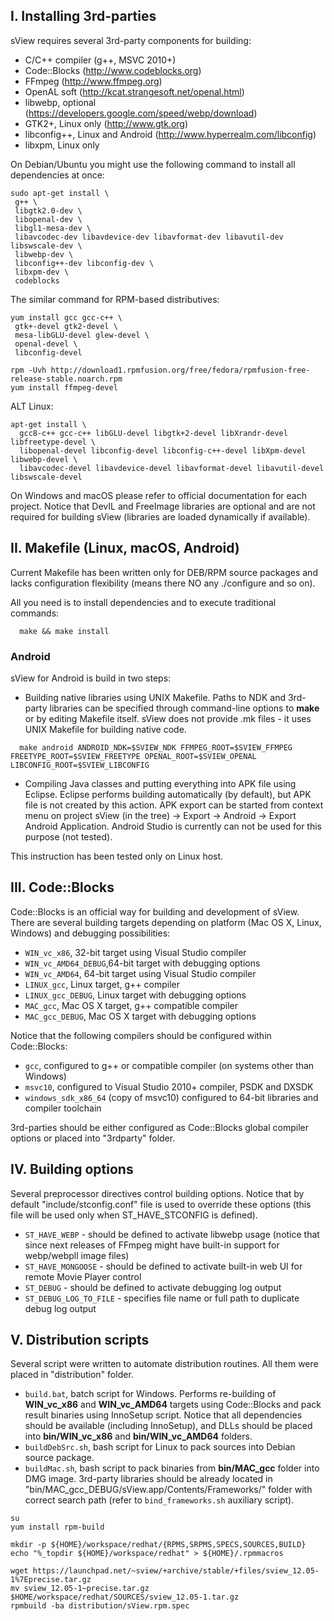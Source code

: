 ## I. Installing 3rd-parties

sView requires several 3rd-party components for building:
* C/C++ compiler (g++, MSVC 2010+)
* Code::Blocks (http://www.codeblocks.org)
* FFmpeg (http://www.ffmpeg.org)
* OpenAL soft (http://kcat.strangesoft.net/openal.html)
* libwebp, optional (https://developers.google.com/speed/webp/download)
* GTK2+, Linux only (http://www.gtk.org)
* libconfig++, Linux and Android (http://www.hyperrealm.com/libconfig)
* libxpm, Linux only

On Debian/Ubuntu you might use the following command to install all dependencies at once:

~~~~~
sudo apt-get install \
 g++ \
 libgtk2.0-dev \
 libopenal-dev \
 libgl1-mesa-dev \
 libavcodec-dev libavdevice-dev libavformat-dev libavutil-dev libswscale-dev \
 libwebp-dev \
 libconfig++-dev libconfig-dev \
 libxpm-dev \
 codeblocks
~~~~~
 
The similar command for RPM-based distributives:

~~~~~
yum install gcc gcc-c++ \
 gtk+-devel gtk2-devel \
 mesa-libGLU-devel glew-devel \
 openal-devel \
 libconfig-devel

rpm -Uvh http://download1.rpmfusion.org/free/fedora/rpmfusion-free-release-stable.noarch.rpm
yum install ffmpeg-devel
~~~~~

ALT Linux:
~~~~~
apt-get install \
  gcc8-c++ gcc-c++ libGLU-devel libgtk+2-devel libXrandr-devel libfreetype-devel \
  libopenal-devel libconfig-devel libconfig-c++-devel libXpm-devel libwebp-devel \
  libavcodec-devel libavdevice-devel libavformat-devel libavutil-devel libswscale-devel
~~~~~

On Windows and macOS please refer to official documentation for each project.
Notice that DevIL and FreeImage libraries are optional and are not required for building sView
(libraries are loaded dynamically if available).

## II. Makefile (Linux, macOS, Android)

Current Makefile has been written only for DEB/RPM source packages
and lacks configuration flexibility (means there NO any ./configure and so on).

All you need is to install dependencies and to execute traditional commands:

~~~~~
  make && make install
~~~~~

### Android

sView for Android is build in two steps:

* Building native libraries using UNIX Makefile.
  Paths to NDK and 3rd-party libraries can be specified through command-line options to **make** or by editing Makefile itself.
  sView does not provide .mk files - it uses UNIX Makefile for building native code.
~~~~~
  make android ANDROID_NDK=$SVIEW_NDK FFMPEG_ROOT=$SVIEW_FFMPEG FREETYPE_ROOT=$SVIEW_FREETYPE OPENAL_ROOT=$SVIEW_OPENAL LIBCONFIG_ROOT=$SVIEW_LIBCONFIG
~~~~~
* Compiling Java classes and putting everything into APK file using Eclipse.
  Eclipse performs building automatically (by default), but APK file is not created by this action.
  APK export can be started from context menu on project sView (in the tree) -> Export -> Android -> Export Android Application.
  Android Studio is currently can not be used for this purpose (not tested).

This instruction has been tested only on Linux host.

## III. Code::Blocks

Code::Blocks is an official way for building and development of sView.
There are several building targets depending on platform
(Mac OS X, Linux, Windows) and debugging possibilities:
* `WIN_vc_x86`,        32-bit target using Visual Studio compiler
* `WIN_vc_AMD64_DEBUG`,64-bit target with debugging options
* `WIN_vc_AMD64`,      64-bit target using Visual Studio compiler
* `LINUX_gcc`,         Linux target, g++ compiler
* `LINUX_gcc_DEBUG`,   Linux target with debugging options
* `MAC_gcc`,           Mac OS X target, g++ compatible compiler
* `MAC_gcc_DEBUG`,     Mac OS X target with debugging options

Notice that the following compilers should be configured within Code::Blocks:
* `gcc`,               configured to g++ or compatible compiler (on systems other than Windows)
* `msvc10`,            configured to Visual Studio 2010+ compiler, PSDK and DXSDK
* `windows_sdk_x86_64` (copy of msvc10) configured to 64-bit libraries and compiler toolchain

3rd-parties should be either configured as Code::Blocks global compiler options
or placed into "3rdparty" folder.

## IV. Building options

Several preprocessor directives control building options.
Notice that by default "include/stconfig.conf" file is used to override these options
(this file will be used only when ST_HAVE_STCONFIG is defined).

* `ST_HAVE_WEBP` - should be defined to activate libwebp usage
  (notice that since next releases of FFmpeg might have built-in support for webp/webpll image files)
* `ST_HAVE_MONGOOSE` - should be defined to activate built-in web UI for remote Movie Player control
* `ST_DEBUG` - should be defined to activate debugging log output
* `ST_DEBUG_LOG_TO_FILE` - specifies file name or full path to duplicate debug log output

## V. Distribution scripts

Several script were written to automate distribution routines.
All them were placed in "distribution" folder.

* `build.bat`, batch script for Windows. Performs re-building of **WIN_vc_x86** and **WIN_vc_AMD64** targets
  using Code::Blocks and pack result binaries using InnoSetup script.
  Notice that all dependencies should be available (including InnoSetup),
  and DLLs should be placed into **bin/WIN_vc_x86** and **bin/WIN_vc_AMD64** folders.
* `buildDebSrc.sh`, bash script for Linux to pack sources into Debian source package.
* `buildMac.sh`, bash script to pack binaries from **bin/MAC_gcc** folder into DMG image.
  3rd-party libraries should be already located in "bin/MAC_gcc_DEBUG/sView.app/Contents/Frameworks/"
  folder with correct search path (refer to `bind_frameworks.sh` auxiliary script).

~~~~~
su
yum install rpm-build

mkdir -p ${HOME}/workspace/redhat/{RPMS,SRPMS,SPECS,SOURCES,BUILD}
echo "%_topdir ${HOME}/workspace/redhat" > ${HOME}/.rpmmacros

wget https://launchpad.net/~sview/+archive/stable/+files/sview_12.05-1%7Eprecise.tar.gz
mv sview_12.05-1~precise.tar.gz $HOME/workspace/redhat/SOURCES/sview_12.05-1.tar.gz
rpmbuild -ba distribution/sView.rpm.spec
~~~~~
